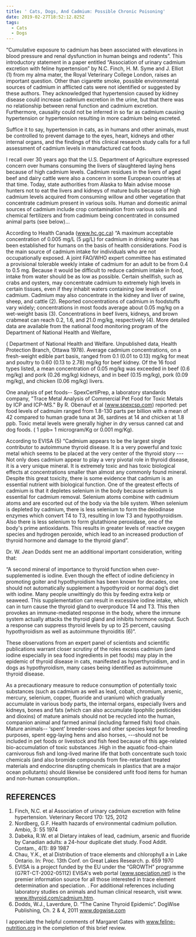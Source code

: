 ```yaml
---
title: ' Cats, Dogs, And Cadmium: Possible Chronic Poisoning'
date: 2019-02-27T18:52:12.825Z
tags:
  - Cats
  - Dogs
---
```

“Cumulative exposure to cadmium has been associated with elevations in blood pressure and renal dysfunction in human beings and rodents”. This introductory statement in a paper entitled “Association of urinary cadmium excretion with feline hypertension” by N.C. Finch, H. M. Syme and J. Elliot (1) from my alma mater, the Royal Veterinary College London, raises an important question. Other than cigarette smoke, possible environmental sources of cadmium in afflicted cats were not identified or suggested by these authors. They acknowledged that hypertension caused by kidney disease could increase cadmium excretion in the urine, but that there was no relationship between renal function and cadmium excretion. Furthermore, causality could not be inferred in so far as cadmium causing hypertension or hypertension resulting in more cadmium being excreted.

Suffice it to say, hypertension in cats, as in humans and other animals, must be controlled to prevent damage to the eyes, heart, kidneys and other internal organs, and the findings of this clinical research study calls for a full assessment of cadmium levels in manufactured cat foods.

I recall over 30 years ago that the U.S. Department of Agriculture expressed concern over humans consuming the livers of slaughtered laying hens because of high cadmium levels. Cadmium residues in the livers of aged beef and dairy cattle were also a concern in some European countries at that time. Today, state authorities from Alaska to Main advise moose hunters not to eat the livers and kidneys of mature bulls because of high cadmium levels acquired from consuming willow and other vegetation that concentrate cadmium present in various soils. Human and domestic animal sources of cadmium include crop contamination from various soils and chemical fertilizers and from cadmium being concentrated in consumed animal parts (see below)...

According to Health Canada (www.hc.gc.ca) “A maximum acceptable concentration of 0.005 mg/L (5 µg/L) for cadmium in drinking water has been established for humans on the basis of health considerations. Food is the main source of cadmium intake for individuals who are not occupationally exposed. A joint FAO/WHO expert committee has estimated a provisional tolerable weekly intake of cadmium for an adult to be from 0.4 to 0.5 mg. Because it would be difficult to reduce cadmium intake in food, intake from water should be as low as possible. Certain shellfish, such as crabs and oysters, may concentrate cadmium to extremely high levels in certain tissues, even if they inhabit waters containing low levels of cadmium. Cadmium may also concentrate in the kidney and liver of swine, sheep, and cattle (2). Reported concentrations of cadmium in foodstuffs vary widely; concentrations in most foods average about 0.05 mg/kg on a wet-weight basis (3). Concentrations in beef livers, kidneys, and brown crabmeat can reach 0.2, 1.6, and 21.0 mg/kg, respectively (4).  More detailed data are available from the national food monitoring program of the Department of National Health and Welfare,

( Department of National Health and Welfare. Unpublished data, Health Protection Branch, Ottawa 1978).  Average cadmium concentrations, on a fresh-weight edible part basis, ranged from 0.1 (0.01 to 0.13) mg/kg for meat and poultry to 0.60 (0.13 to 2.78) mg/kg for beef kidney. Of the 16 food types listed, a mean concentration of 0.05 mg/kg was exceeded in beef (0.6 mg/kg) and pork (0.26 mg/kg) kidneys, and in beef (0.15 mg/kg), pork (0.09 mg/kg), and chicken (0.06 mg/kg) livers.

One analysis of pet foods-- SpexCertiPrep, a laboratory standards company, "Trace Metal Analysis of Commercial Pet Food for Toxic Metals by ICP and ICP-MS." By R. Obenauf et al (www.spexcsp.com) reported:  pet food levels of cadmuim ranged from 1.8-130 parts per billion with a mean of 42 compared to human grade tuna at 36, sardines at 14 and chicken at 1.8 ppb. Toxic metal levels were gnerally higher in dry versus canned cat and dog foods. ( 1 ppb= 1 microgram/Kg or 0.001 mg/Kg).

According to EVISA (5) “Cadmium appears to be the largest single contributor to autoimmune thyroid disease.  It is a very powerful and toxic metal which seems to be placed at the very center of the thyroid story ---Not only does cadmium appear to play a very pivotal role in thyroid disease, it is a very unique mineral. It is extremely toxic and has toxic biological effects at concentrations smaller than almost any commonly found mineral. Despite this great toxicity, there is some evidence that cadmium is an essential nutrient with biological function.  One of the greatest effects of cadmium is that it depletes selenium in the body because selenium is essential for cadmium removal. Selenium atoms combine with cadmium atoms and are escorted out of the body via the bile system. When selenium is depleted by cadmium, there is less selenium to form the deiodinase enzymes which convert T4 to T3, resulting in low T3 and hypothyroidism. Also there is less selenium to form glutathione peroxidase, one of the body's prime antioxidants. This results in greater levels of reactive oxygen species and hydrogen peroxide, which lead to an increased production of thyroid hormone and damage to the thyroid gland”.

 Dr. W. Jean Dodds sent me an additional important consideration, writing that:

“A second mineral of importance to thyroid function when over-supplemented is iodine. Even though the effect of iodine deficiency in promoting goiter and hypothyroidism has been known for decades, one should not automatically supplement a hypothyroid or normal dog’s diet with iodine. Many people unwittingly do this by feeding extra kelp or seaweed. This supplementation can result in excessive iodine intake, which can in turn cause the thyroid gland to overproduce T4 and T3. This then provokes an immune-mediated response in the body, where the immune system actually attacks the thyroid gland and inhibits hormone output. Such a response can suppress thyroid levels by up to 25 percent, causing hypothyroidism as well as autoimmune thyroiditis (6)”.

These observations from an expert panel of scientists and scientific publications warrant closer scrutiny of the roles excess cadmium (and iodine especially in sea food ingredients in pet foods) may play in the epidemic of thyroid disease in cats, manifested as hyperthyroidism, and in dogs as hypothyroidism, many cases being identified as autoimmune thyroid disease.

As a precautionary measure to reduce consumption of potentially toxic substances (such as cadmium as well as lead, cobalt, chromium, arsenic, mercury, selenium, copper, fluoride and uranium) which gradually accumulate in various body parts, the internal organs, especially livers and kidneys, bones and fats (which can also accumulate lipophilic pesticides and dioxins) of mature animals should not be recycled into the human, companion animal and farmed animal (including farmed fish) food chain. Mature animals-- ‘spent’ breeder-sows and other species kept for breeding purposes, spent egg-laying hens and also horses, ---should not be included in pet foods or livestock and fish feed because of this age-related bio-accumulation of toxic substances .High in the aquatic food-chain carnivorous fish and long-lived marine life that both concentrate such toxic chemicals (and also bromide compounds from fire-retardant treated materials and endocrine disrupting chemicals in plastics that are a major ocean pollutants) should likewise be considered unfit food items for human and non-human consumption..

## REFERENCES

1. Finch, N.C. et al Association of urinary cadmium excretion with feline hypertension. Veterinary Record 170: 125, 2012
2. Nordberg, G.F. Health hazards of environmental cadmium pollution. Ambio, 3: 55 1974
3. Dabeka, R.W. et al Dietary intakes of lead, cadmium, arsenic and fluoride by Canadian adults: a 24-hour duplicate diet study. Food Addit. Contam., 4(1): 89 1987
4. Chau, Y.K., et al Distribution of trace elements and chlorophyll a in Lake Ontario. In: Proc. 13th Conf. on Great Lakes Research. p. 659 1970
5. EVISA is a project funded by the EU under the “GROWTH” programme (G7RT-CT-2002-05112) EVISA's web portal (www.speciation.net) is the premier information source for all those interested in trace element determination and speciation. . For additional references including laboratory studies on animals and human clinical research, visit www. www.ithyroid.com/cadmium.htm.
6. Dodds, W.J., Laverdure, D. “The Canine Thyroid Epidemic”. DogWise Publishing, Ch. 2 & 4, 2011  www.dogwise.com

I appreciate the helpful comments of Margaret Gates with www.feline-nutrition.org in the completion of this brief review.

